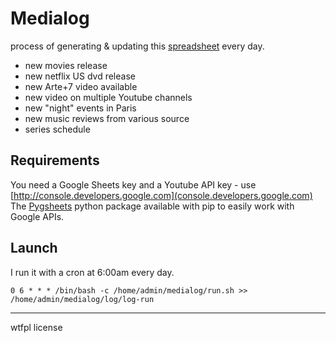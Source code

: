 # Medialog

process of generating & updating this [spreadsheet](https://docs.google.com/spreadsheets/d/1Jg4Ejtahmq1o1CoEHvWhf5_hgSXamm4PRhuNdRfGXnA/) every day.

- new movies release
- new netflix US dvd release
- new Arte+7 video available
- new video on multiple Youtube channels
- new "night" events in Paris
- new music reviews from various source
- series schedule


## Requirements
You need a Google Sheets key and a Youtube API key - use [http://console.developers.google.com](console.developers.google.com)
The [Pygsheets](pygsheets.readthedocs.io)  python package available with pip to easily work with Google APIs.

## Launch

I run it with a cron at 6:00am every day.
```
0 6 * * * /bin/bash -c /home/admin/medialog/run.sh >> /home/admin/medialog/log/log-run
```

***

wtfpl license
